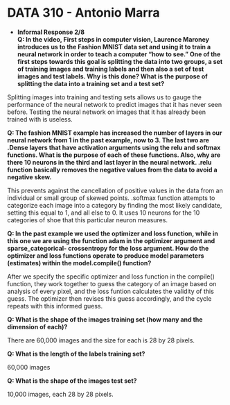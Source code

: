 # DATA 310 - Antonio Marra

  * **Informal Response 2/8**  
   **Q: In the video, First steps in computer vision, Laurence Maroney introduces us to the Fashion 
   MNIST data set and using it to train a neural network in order to teach a computer “how to see.” 
   One of the first steps towards this goal is splitting the data into two groups, a set of training 
   images and training labels and then also a set of test images and test labels. Why is this done? 
   What is the purpose of splitting the data into a training set and a test set?**
   
   Splitting images into training and testing sets allows us to gauge the performance of the 
   neural network to predict images that it has never seen before. Testing the neural network on images
   that it has already been trained with is useless.
    
   **Q: The fashion MNIST example has increased the number of layers in our neural network from 1 in the 
   past example, now to 3. The last two are .Dense layers that have activation arguments using the relu 
   and softmax functions. What is the purpose of each of these functions. Also, why are there 10 neurons 
   in the third and last layer in the neural network. .relu function basically removes the negative values 
   from the data to avoid a negative skew.**
   
   This prevents against the cancellation of positive values in the data from an individual or 
   small group of skewed points. .softmax function attempts to categorize each image into a category
   by finding the most likely candidate, setting this equal to 1, and all else to 0. It uses 10 neurons 
   for the 10 categories of shoe that this particular neuron measures.
   
   **Q: In the past example we used the optimizer and loss function, while in this one we are using the 
   function adam in the optimizer argument and sparse_categorical- crossentropy for the loss argument. How 
   do the optimizer and loss functions operate to produce model parameters (estimates) within the model.compile()
   function?**
   
   After we specify the specific optimizer and loss function in the compile() function, 
   they work together to guess the category of an image based on analysis of every pixel, and
   the loss funtion calculates the validity of this guess. The optimizer then revises this 
   guess accordingly, and the cycle repeats with this informed guess.
   
   **Q: What is the shape of the images training set (how many and the dimension of each)?**
   
   There are 60,000 images and the size for each is 28 by 28 pixels.
   
   **Q: What is the length of the labels training set?**
   
   60,000 images
   
   **Q: What is the shape of the images test set?**
   
   10,000 images, each 28 by 28 pixels.
   
   
   
